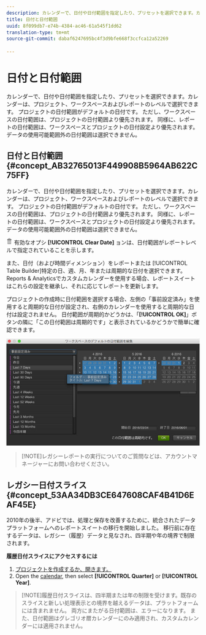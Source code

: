 ```yaml
---
description: カレンダーで、日付や日付範囲を指定したり、プリセットを選択できます。カレンダーは、プロジェクト、ワークスペースおよびレポートのレベルで選択できます。 プロジェクトの日付範囲がデフォルトの日付です。 ただし、ワークスペースの日付範囲は、プロジェクトの日付範囲より優先されます。 同様に、レポートの日付範囲は、ワークスペースとプロジェクトの日付設定より優先されます。 データの使用可能範囲外の日付範囲は選択できません。
title: 日付と日付範囲
uuid: 8f099db7-e74b-4384-ac46-61a545f1dd62
translation-type: tm+mt
source-git-commit: dabaf6247695bc4f3d9bfe668f3ccfca12a52269

---
```



# 日付と日付範囲

カレンダーで、日付や日付範囲を指定したり、プリセットを選択できます。カレンダーは、プロジェクト、ワークスペースおよびレポートのレベルで選択できます。 プロジェクトの日付範囲がデフォルトの日付です。 ただし、ワークスペースの日付範囲は、プロジェクトの日付範囲より優先されます。 同様に、レポートの日付範囲は、ワークスペースとプロジェクトの日付設定より優先されます。 データの使用可能範囲外の日付範囲は選択できません。

## 日付と日付範囲 {#concept_AB32765013F449908B5964AB622C75FF}

カレンダーで、日付や日付範囲を指定したり、プリセットを選択できます。カレンダーは、プロジェクト、ワークスペースおよびレポートのレベルで選択できます。 プロジェクトの日付範囲がデフォルトの日付です。 ただし、ワークスペースの日付範囲は、プロジェクトの日付範囲より優先されます。 同様に、レポートの日付範囲は、ワークスペースとプロジェクトの日付設定より優先されます。 データの使用可能範囲外の日付範囲は選択できません。

![](assets/Delete_Standard.png) 有効なオプシ **[!UICONTROL Clear Date]** ョンは、日付範囲がレポートレベルで指定されていることを示します。

また、日付（および時間ディメンション）をレポートまたは [!UICONTROL Table Builder]特定の日、週、月、年または周期的な日付を選択できます。 Reports &amp; Analyticsでカスタムカレンダーを使用する場合、レポートスイートはこれらの設定を継承し、それに応じてレポートを更新します。

プロジェクトの作成時に日付範囲を選択する場合、左側の「事前設定済み」を使用すると周期的な日付が設定され、右側のカレンダーを使用すると周期的な日付は設定されません。 日付範囲が周期的かどうかは、「**[!UICONTROL OK]**」ボタンの隣に「この日付範囲は周期的です」と表示されているかどうかで簡単に確認できます。

![](assets/daterange.jpeg)

>[!NOTE]レガシーレポートの実行についてのご質問などは、アカウントマネージャーにお問い合わせください。

## レガシー日付スライス {#concept_53AA34DB3CE647608CAF4B41D6EAF45E}

2010年の後半、アドビでは、処理と保存を改善するために、統合されたデータプラットフォームへのレポートスイートの移行を開始しました。 移行前に存在するデータは、レガシー（履歴）データと見なされ、四半期や年の境界で制限されます。

<!-- 

c_legacy_data.xml

 -->

**履歴日付スライスにアクセスするには**

1. [プロジェクトを作成するか、開きます。](/help/analyze/ad-hoc-analysis/c-getting-started.md)
1. Open the [calendar](/help/analyze/ad-hoc-analysis/c-dates.md), then select **[!UICONTROL Quarter]** or **[!UICONTROL Year]**.

>[!NOTE]履歴日付スライスは、四半期または年の制限を受けます。既存のスライスと新しい処理表示との境界を越えるデータは、プラットフォームには含まれません。 両方にまたがる日付範囲は、エラーになります。 また、日付範囲はグレゴリオ暦カレンダーにのみ適用され、カスタムカレンダーには適用されません。


